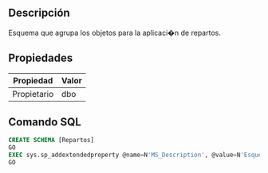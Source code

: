 ﻿## Descripción

Esquema que agrupa los objetos para la aplicaci�n de repartos.

## Propiedades

|Propiedad|Valor|
|---------|-----|
|Propietario|dbo|

## Comando SQL

~~~sql
CREATE SCHEMA [Repartos]
GO
EXEC sys.sp_addextendedproperty @name=N'MS_Description', @value=N'Esquema que agrupa los objetos para la aplicaci�n de repartos.' , @level0type=N'SCHEMA',@level0name=N'Repartos'
GO
~~~


